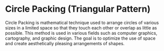 # Circle Packing (Triangular Pattern)

Circle Packing is mathematical technique used to arrange circles of various sizes in a limited space so that they touch each other or overlap as little as possible. This method is used in various fields such as computer graphics, cartography, and graphic design. The goal is to optimize the use of space and create aesthetically pleasing arrangements of shapes.
